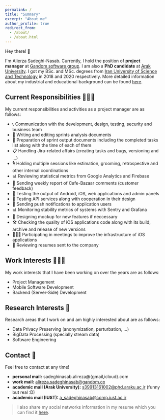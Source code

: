 ```yaml
---
permalink: /
title: "Summary"
excerpt: "About me"
author_profile: true
redirect_from: 
  - /about/
  - /about.html
---
```


Hey there! 👋

I'm Alierza Sadeghi-Nasab. Currently, I hold the position of **project manager** at [Gandom software group](http://gandom.co). I am also a **PhD candidate** at [Arak University](http://araku.ac.ir). I got my BSc. and MSc. degrees from [Iran University of Science and Technology](http://www.iust.ac.ir) in 2018 and 2020 respectively.  More detailed information about my industrial and educational background can be found [here](https://alirezasn.github.io/cv/).

## Current Responsibilities 👷🏻‍♂️

My current responsibilities and activities as a project manager are as follows:

* 📞 Communication with the development, design, testing, security and business team
* 📑 Writing and editing sprints analysis documents
* 📃 Preparation of sprint output documents including the completed tasks list along with the time of each of them
* 📋 Handling Jira-related affairs (creating tasks and bugs, versioning and …)
* 🎙 Holding multiple sessions like estimation, grooming, retrospective and other internal coordinations
* 📊 Reviewing statistical metrics from Google Analytics and Firebase
* 📱 Sending weekly report of Cafe-Bazaar comments (customer feedback)
* 🧪 Testing the output of Android, iOS, web applications and admin panels
* 🧪 Testing API services along with cooperation in their design
* 📡 Sending push notifications to application users
* 📊 Monitoring stability metrics of systems with Sentry and Grafana
* 🎨 Designing mockup for new features if neccessary
* 🛠 Checking the quality of iOS applications code along with its build, archive and release of new versions
* 👨🏻‍💻 Participating in meetings to improve the infrastructure of iOS applications
* 🧾 Reviewing resumes sent to the company

## Work Interests 👨🏻‍💻

My work interests that I have been working on over the years are as follows:

* Project Management
* Mobile Software Development
* Backend (Server-Side) Development

## Research Interests 🔬

Research areas that I work on and am highly interested about are as follows:

* Data Privacy Preserving (anonymization, perturbation, ...)
* BigData Processing (specially stream data)
* Software Engineering

## Contact 📧

Feel free to contact at any time!

* **personal mail:** sadeghinasab.alireza@{gmail,icloud}.com
* **work mail:** alireza.sadeghinasab@gandom.co
* **academic mail (Arak University):** s39913161002@phd.araku.ac.ir (funny but real :D)
* **academic mail (IUST):** a_sadeghinasab@comp.iust.ac.ir

> I also share my social networks information in my resume which you can find it [here](https://alirezasn.github.io/files/resume.pdf).
